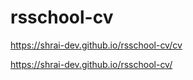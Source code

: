 # rsschool-cv

https://shrai-dev.github.io/rsschool-cv/cv

https://shrai-dev.github.io/rsschool-cv/
